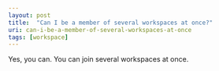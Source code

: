 ```yaml
---
layout: post
title:  "Can I be a member of several workspaces at once?"
uri: can-i-be-a-member-of-several-workspaces-at-once
tags: [workspace]
---
```


Yes, you can. You can join several workspaces at once.